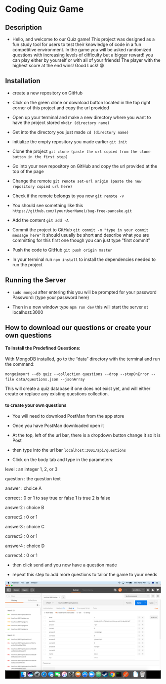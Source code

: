# Coding Quiz Game



## Description

* Hello, and welcome to our Quiz game! This project was designed as a fun study tool for users to test their knowledge of code in a fun
competitive environment. In the game you will be asked randomized questions with increasing levels of difficulty but a bigger reward!
you can play either by yourself or with all of your friends! The player with the highest score at the end wins!
Good Luck! 😁


## Installation

* create a new repository on GitHub

* Click on the green clone or download button located in the top right corner of this project and copy the url provided

* Open up your terminal and make a new directory where you want to have the project stored `mkdir (directory name)`

* Get into the directory you just made `cd (directory name)`

* initialize the empty repository you  made earlier `git init`

* Clone the project `git clone (paste the url copied from the clone button in the first step)`

* Go into your new repository on GitHub and copy the url provided at the top of the page

* Change the remote `git remote set-url origin (paste the new repository copied url here)`

* Check if the remote belongs to you now `git remote -v`
* You should see something like this `https://github.com/(yourUserName)/bug-free-pancake.git`

* Add the content `git add -A`

* Commit the project to GitHub `git commit -m "type in your commit message here"`
 it should usually be short and describe what you are committing for this first one though you can just type "first commit"

* Push the code to GitHub `git push origin master`

* In your terminal run `npm install` to install the dependencies needed to run the project


## Running the Server

* `sudo mongod` after entering this you will be prompted for your password
Password: (type your password here)

* Then in a new window type `npm run dev` this will start the server at localhost:3000


## How to download our questions or create your own questions  

#### To Install the Predefined Questions:

With MongoDB installed, go to the “data” directory with the terminal and run the command:

`mongoimport --db quiz --collection questions --drop --stopOnError --file data/questions.json --jsonArray`

This will create a quiz database if one does not exist yet, and will either create or replace any existing questions collection.

#### to create your own questions

* You will need to download PostMan from the app store

* Once you have PostMan downloaded open it

* At the top, left of the url bar, there is a dropdown button change it so it is Post

* then type into the url bar `localhost:3001/api/questions`

* Click on the body tab and type in the parameters:

level     : an integer 1, 2, or 3

question  : the question text

answer    : choice A

correct   : 0 or 1 to say true or false 1 is true 2 is false

answer2   : choice B

correct2  : 0 or 1

answer3   : choice C

correct3  : 0 or 1

answer4   : choice D

correct4  : 0 or 1

* then click send and you now have a question made

* repeat this step to add more questions to tailor the game to your needs

![](./Screen%20Shot%202017-03-27%20at%2010.48.21%20AM.png)

